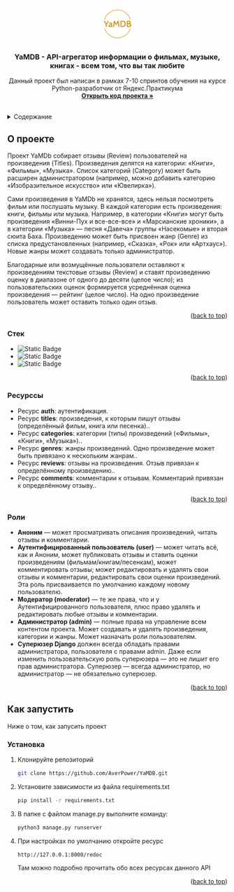 <a name="readme-top"></a>

<br />
<div align="center">
  <a href="https://github.com/AverPower/YaMDB">
    <img src="api_yamdb/static/img/logo.png" alt="Logo" width="80" height="80">
  </a>

<h3 align="center">YaMDB - API-агрегатор информации о фильмах, музыке, книгах - всем том, что вы так любите</h3>

  <p align="center">
    Данный проект был написан в рамках 7-10 спринтов обучения на курсе Python-разработчик от Яндекс.Практикума
    <br />
    <a href="https://github.com/AverPower/YaMDB"><strong>Открыть код проекта »</strong></a>
    <br />
    <br />
  </p>
</div>



<details>
  <summary>Содержание</summary>
  <ol>
    <li>
      <a href="#о-проекте">О проекте</a>
      <ul>
        <li><a href="#стек">Стек</a></li>
        <li><a href="#ресурсы">Ресурсы</a></li>
        <li><a href="#роли">Пользовательские роли</a></li>
      </ul>
    </li>
    <li>
      <a href="#как-запустить">Как запустить</a>
      <ul>
        <li><a href="#установка">Установка</a></li>
      </ul>
    </li>
  </ol>
</details>


## О проекте

Проект YaMDb собирает отзывы (Review) пользователей на произведения (Titles). Произведения делятся на категории: «Книги», «Фильмы», «Музыка». Список категорий (Category) может быть расширен администратором (например, можно добавить категорию «Изобразительное искусство» или «Ювелирка»).

Сами произведения в YaMDb не хранятся, здесь нельзя посмотреть фильм или послушать музыку.
В каждой категории есть произведения: книги, фильмы или музыка. Например, в категории «Книги» могут быть произведения «Винни-Пух и все-все-все» и «Марсианские хроники», а в категории «Музыка» — песня «Давеча» группы «Насекомые» и вторая сюита Баха.
Произведению может быть присвоен жанр (Genre) из списка предустановленных (например, «Сказка», «Рок» или «Артхаус»). Новые жанры может создавать только администратор.

Благодарные или возмущённые пользователи оставляют к произведениям текстовые отзывы (Review) и ставят произведению оценку в диапазоне от одного до десяти (целое число); из пользовательских оценок формируется усреднённая оценка произведения — рейтинг (целое число). На одно произведение пользователь может оставить только один отзыв.

<p align="right">(<a href="#readme-top">back to top</a>)</p>



### Стек

* ![Static Badge](https://img.shields.io/badge/Python-3.10-green?logo=python)
* ![Static Badge](https://img.shields.io/badge/Django-5.0-orange?logo=django)
* ![Static Badge](https://img.shields.io/badge/Bootstrap-5-purple?logo=bootstrap)




<p align="right">(<a href="#readme-top">back to top</a>)</p>


### Ресурссы

<ul>
    <li>Ресурс <b>auth</b>: аутентификация.</li>
    <li>Ресурс <b>titles</b>: произведения, к которым пишут отзывы (определённый фильм, книга или песенка)..</li>
    <li>Ресурс <b>categories</b>: категории (типы) произведений («Фильмы», «Книги», «Музыка»)..</li>
    <li>Ресурс <b>genres</b>: жанры произведений. Одно произведение может быть привязано к нескольким жанрам..</li>
    <li>Ресурс <b>reviews</b>: отзывы на произведения. Отзыв привязан к определённому произведению..</li>
    <li>Ресурс <b>comments</b>: комментарии к отзывам. Комментарий привязан к определённому отзыву..</li>
</ul>

<p align="right">(<a href="#readme-top">back to top</a>)</p>


### Роли

<ul>
    <li><b>Аноним</b> — может просматривать описания произведений, читать отзывы и комментарии.</li>
    <li><b>Аутентифицированный пользователь (user)</b> — может читать всё, как и Аноним, может публиковать отзывы и ставить оценки произведениям (фильмам/книгам/песенкам), может комментировать отзывы; может редактировать и удалять свои отзывы и комментарии, редактировать свои оценки произведений. Эта роль присваивается по умолчанию каждому новому пользователю.</li>
    <li><b>Модератор (moderator)</b> — те же права, что и у Аутентифицированного пользователя, плюс право удалять и редактировать любые отзывы и комментарии.</li>
    <li><b>Администратор (admin)</b> — полные права на управление всем контентом проекта. Может создавать и удалять произведения, категории и жанры. Может назначать роли пользователям.</li>
    <li><b>Суперюзер Django</b> должен всегда обладать правами администратора, пользователя с правами admin. Даже если изменить пользовательскую роль суперюзера — это не лишит его прав администратора. Суперюзер — всегда администратор, но администратор — не обязательно суперюзер.</li>
</ul>

<p align="right">(<a href="#readme-top">back to top</a>)</p>



## Как запустить

Ниже о том, как запусить проект

### Установка

1. Клонируйте репозиторий
   ```sh
   git clone https://github.com/AverPower/YaMDB.git
   ```
2. Установите зависимости из файла requirements.txt
   ```sh
   pip install -r requirements.txt
   ```
3. В папке с файлом manage.py выполните команду:
   ```sh
   python3 manage.py runserver
   ```
4. При настройках по умолчанию откройте ресурс
   ```
   http://127.0.0.1:8000/redoc
   ```
   Там можно подробно прочитать обо всех ресурсах данного API

<p align="right">(<a href="#readme-top">back to top</a>)</p>
